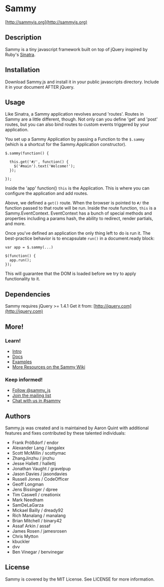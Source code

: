 # Sammy

[http://sammyjs.org](http://sammyjs.org)

## Description

Sammy is a tiny javascript framework built on top of jQuery inspired by Ruby's [Sinatra](http://sinatrarb.com).

## Installation

Download Sammy.js and install it in your public javascripts directory.
Include it in your document AFTER jQuery.

## Usage

Like Sinatra, a Sammy application revolves around 'routes'. Routes in Sammy are a little different, though. Not only can you define 'get' and 'post' routes, but you can also bind routes to custom events triggered by your application.

You set up a Sammy Application by passing a Function to the `$.sammy` (which is a shortcut for the Sammy.Application constructor).

    $.sammy(function() {
      
      this.get('#/', function() {
        $('#main').text('Welcome!');
      });
      
    });

Inside the 'app' function() `this` is the Application. This is where you can configure the application and add routes.

Above, we defined a `get()` route. When the browser is pointed to `#/` the function passed to that route will be run. Inside the route function, `this` is a Sammy.EventContext. EventContext has a bunch of special methods and properties including a params hash, the ability to redirect, render partials, and more.

Once you've defined an application the only thing left to do is run it. The best-practice behavior is to encapsulate `run()` in a document.ready block:

    var app = $.sammy(...)
    
    $(function() {
      app.run();
    });

This will guarantee that the DOM is loaded before we try to apply functionality to it.

## Dependencies

Sammy requires jQuery >= 1.4.1
Get it from: [http://jquery.com](http://jquery.com)

## More!

### Learn!

* [Intro](http://code.quirkey.com/sammy)
* [Docs](http://code.quirkey.com/sammy/docs/)
* [Examples](http://github.com/quirkey/sammy/tree/master/examples/)
* [More Resources on the Sammy Wiki](http://github.com/quirkey/sammy/wiki/)

### Keep informed!

* [Follow @sammy_js](http://twitter.com/sammy_js)
* [Join the mailing list](http://groups.google.com/group/sammyjs)
* [Chat with us in #sammy](irc://irc.freenode.net/#sammy)

## Authors

Sammy.js was created and is maintained by Aaron Quint <aaron at quirkey.com> with additional features and fixes contributed by these talented individuals:

* Frank Prößdorf / endor 
* Alexander Lang / langalex
* Scott McMillin / scottymac
* ZhangJinzhu / jinzhu
* Jesse Hallett / hallettj
* Jonathan Vaught / gravelpup
* Jason Davies / jasondavies
* Russell Jones / CodeOfficer
* Geoff Longman 
* Jens Bissinger / dpree
* Tim Caswell / creationix
* Mark Needham 
* SamDeLaGarza
* Mickael Bailly / dready92
* Rich Manalang / manalang
* Brian Mitchell / binary42
* Assaf Arkin / assaf
* James Rosen / jamesrosen
* Chris Mytton
* kbuckler
* dvv
* Ben Vinegar / benvinegar

## License

Sammy is covered by the MIT License. See LICENSE for more information.


